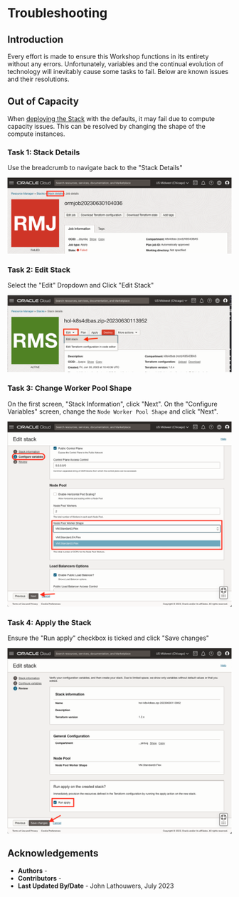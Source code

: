 # Troubleshooting

## Introduction

Every effort is made to ensure this Workshop functions in its entirety without any errors.  Unfortunately, variables and the continual evolution of technology will inevitably cause some tasks to fail.  Below are known issues and their resolutions.

## Out of Capacity

When [deploying the Stack](?lab=deploy-stack#Task4:ApplytheStack "Deploy Stack") with the defaults, it may fail due to compute capacity issues.  This can be resolved by changing the shape of the compute instances.

### Task 1: Stack Details

Use the breadcrumb to navigate back to the "Stack Details"

![Stack Details Breadcrumb](images/stack_details.png "Stack Details Breadcrumb")

### Task 2: Edit Stack

Select the "Edit" Dropdown and Click "Edit Stack"

![Edit Stack](images/edit_stack.png "Edit Stack")

### Task 3: Change Worker Pool Shape

On the first screen, "Stack Information", click "Next".  On the "Configure Variables" screen, change the `Node Worker Pool Shape` and click "Next".

![Change Shape](images/change_shape.png "Change Shape")

### Task 4: Apply the Stack

Ensure the "Run apply" checkbox is ticked and click "Save changes"

![Apply Stack](images/apply_stack.png "Apply Stack")

## Acknowledgements

* **Authors** - [](var:authors)
* **Contributors** - [](var:contributors)
* **Last Updated By/Date** - John Lathouwers, July 2023
